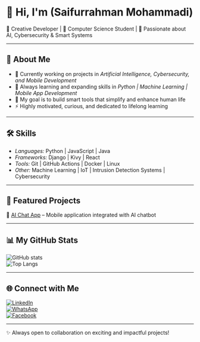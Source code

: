# 👋 Hi, I'm (Saifurrahman Mohammadi)

🚀 Creative Developer | 🎯 Computer Science Student | 🤖 Passionate about AI, Cybersecurity & Smart Systems  

---

## 🌟 About Me
- 🔭 Currently working on projects in *Artificial Intelligence, Cybersecurity, and Mobile Development*  
- 🌱 Always learning and expanding skills in *Python | Machine Learning | Mobile App Development*  
- 🎯 My goal is to build smart tools that simplify and enhance human life  
- ⚡ Highly motivated, curious, and dedicated to lifelong learning  

---

## 🛠 Skills
- *Languages:* Python | JavaScript | Java  
- *Frameworks:* Django | Kivy | React  
- *Tools:* Git | GitHub Actions | Docker | Linux  
- *Other:* Machine Learning | IoT | Intrusion Detection Systems | Cybersecurity  

---

## 📂 Featured Projects
🔹 [AI Chat App](.......) – Mobile application integrated with AI chatbot  

---

## 📊 My GitHub Stats
![GitHub stats](https://github-readme-stats.vercel.app/api?username=(Saif-AI-Codes)&show_icons=true&theme=radical)  
![Top Langs](https://github-readme-stats.vercel.app/api/top-langs/?username=(Saif-AI-Codes)&layout=compact&theme=radical)  

---

## 🌐 Connect with Me
[![LinkedIn](https://img.shields.io/badge/LinkedIn-blue?style=for-the-badge&logo=linkedin)](https://www.linkedin.com/in/saifurrahman-mohammadi-141513307?utm_source=share&utm_campaign=share_via&utm_content=profile&utm_medium=android_app)  
[![WhatsApp](https://img.shields.io/badge/WhatsApp-green?style=for-the-badge&logo=whatsapp)](https://wa.me/(0705056835))  
[![Facebook](https://img.shields.io/badge/Facebook-blue?style=for-the-badge&logo=facebook)](https://www.facebook.com/esaifrm)  

---

✨ Always open to collaboration on exciting and impactful projects!
